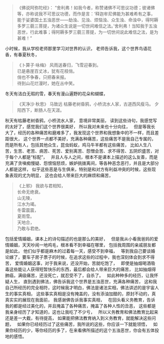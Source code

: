 > 《佛说阿弥陀经》：
> “舍利弗！如我今者，称赞诸佛不可思议功德；彼诸佛等，亦称说我不可思议功德，而作是言：‘释迦牟尼佛能为甚难希有之事，能于娑婆国土五浊恶世——劫浊、见浊、烦恼浊、众生浊、命浊中，得阿耨多罗三藐三菩提，为诸众生说是一切世间难信之法。’舍利弗！当知我于五浊恶世，行此难事；得阿耨多罗三藐三菩提，为一切世间说此难信之法，是为甚难！”

小时候，我从学校老师那里学习对世界的认识，
老师告诉我，这个世界鸟语花香，有春夏秋冬，
&nbsp;
> 《卜算子·咏梅》
> 风雨送春归，飞雪迎春到。  
> 已是悬崖百丈冰，犹有花枝俏。  
> 俏也不争春，只把春来报。  
> 待到山花烂漫时，她在丛中笑。

冬天有洁白无瑕的雪，春天有漫山遍野的花朵和蝴蝶，
&nbsp;
> 《天净沙·秋思》
> 马致远
> 枯藤老树昏鸦，小桥流水人家，古道西风瘦马。
> 夕阳西下，断肠人在天涯。

秋天有枯藤老树昏鸦，小桥流水人家，
意境非常美丽，
读到这些诗句，我感觉写的太好了，感觉我们这个世界很美好，
所以我对未来也十分向往，
&nbsp;
但是等我长大了，经历的各种痛苦和磨难多了，我发现这个世界和我想象中的不一样，而且差距很大，
这个世界一点都不美好，充满各种痛苦，这些痛苦不是我自己专属的，而是所有人，包括其他众生，昆虫蚂蚁，鸡马牛羊都有这些痛苦，
比如人生八苦，生苦、老苦、病苦、死苦、爱别离苦、怨憎会苦、求不得苦、五阴炽盛苦，对于每个人都是“标配”，
&nbsp;
并且人与人之间，根本不是课本上描述的这么友善，而是充满了贪嗔痴慢疑、怨恨恼怒烦，嫉妒挑拨离间，等各种恶念恶行，并且是大部分人都是这样，
似乎这些恶是与生俱来，特别是和对方有利益冲突的时候，这些现象表现的尤为明显，
这也会给人带来巨大的麻烦和痛苦，
&nbsp;
> 《上邪》
> 我欲与君相知，  
> 长命无绝衰。  
> 山无陵，  
> 江水为竭。  
> 冬雷震震，  
> 夏雨雪。  
> 天地合，  
> 乃敢与君绝。

包括爱情婚姻，课本上的诗句描述的也是那么的美好，
&nbsp;
但是我从小看我爸妈的爱情婚姻，天天吵闹一地鸡毛，根本看不到幸福在哪里，
包括我周围的亲戚朋友都是如此，
他们似乎都是麻木的过着每一天，感受不到幸福，
&nbsp;
等到我自己要谈婚论嫁了，要车子房子票子的时候，在追求这些的过程中，我也深刻体会到求不得苦，
爱情婚姻这事，对于我来说，还没开始，苦就吃饱了，
&nbsp;
即使是抽烟喝酒吸毒这些能让人获得短暂快乐的东西，最后都会给人带来巨大的痛苦，
比如抽烟得肺癌，满级痛苦，还没死亡，就忍受不了，自杀了。
&nbsp;
如此种种多的经历，让我怀疑人生，
直到遇到佛法，佛告诉我这个世界是五浊恶世，充满各种痛苦，
这和我自己所经历的完全相符，这时候我才明白，佛法是诸法实相，佛法讲述的是宇宙人生的事实真相，
这些事实真相是没有掩盖的，没有添油加醋的，原封不动的，真真实实的展现在我面前，
我感谢佛告诉我事实真相，
&nbsp;
在回头看义务教育，告诉我的都是经过美化的，并且掩盖了各种痛苦，掩盖了各种人性的丑恶，
这些都是我亲身经历了才知道的，这也让我吃了不少亏，
&nbsp;
所以义务教育和佛法教育比起来还是差一大截，有待提高，
如果能把佛法教育纳入到义务教育，就能解决这些问题，
&nbsp;
如果你已经经历过了这些痛苦，我所说的这些，你应该一下就能领悟，
&nbsp;
如果你经历的少，等你经历的多了，在来看佛所描述的这个五浊恶世，你会有五体投地的感悟。


